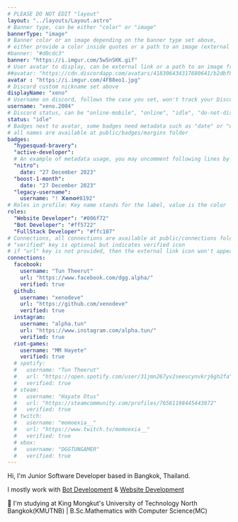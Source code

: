 ```yaml
---
# PLEASE DO NOT EDIT "layout"
layout: "../layouts/Layout.astro"
# Banner type, can be either "color" or "image"
bannerType: "image"
# Banner color or an image depending on the banner type set above,
# either provide a color inside quotes or a path to an image (external links are supported)
#banner: "#d0cdc3"
banner: "https://i.imgur.com/5w5nSKK.gif"
# User avatar to display, can be external link or a path to an image from public folder
##avatar: "https://cdn.discordapp.com/avatars/418306434317680641/b2dbf8037d99af65706882bbdf6390df.png"
avatar : "https://i.imgur.com/4FB8eo1.jpg"
# Discord custom nickname set above
displayName: "xeno"
# Username on discord, follows the case you set, won't track your Discord account e.g. "Domin#2874" or "dominnya"
username: "xeno.2004"
# Discord status, can be "online-mobile", "online", "idle", "do-not-disturb", "invisible" or "streaming"
status: "idle"
# Badges next to avatar, some badges need metadata such as "date" or "username"
# all names are available at public/badges/margins folder
badges:
  "hypesquad-bravery":
  "active-developer":
  # An example of metadata usage, you may uncomment following lines by removing "#":
  "nitro":
    date: "27 December 2023"
  "boost-1-month":
    date: "27 December 2023"
  "legacy-username":
    username: "! 𝗫𝗲𝗻𝗼#8192"
# Roles in profile: Key name stands for the label, value is the color
roles:
  "Website Developer": "#006f72"
  "Bot Developer": "#ff5722"
  "FullStack Developer": "#ffc107"
# Connections, all connections are available at public/connections folder
# "verified" key is optional but indicates verified icon
# if "url" key is not provided, then the external link icon won't appear
connections:
  facebook:
    username: "Tun Theerut"
    url: "https://www.facebook.com/dgg.alpha/"
    verified: true
  github:
    username: "xenodeve"
    url: "https://github.com/xenodeve"
    verified: true
  instagram:
    username: "alpha.tun"
    url: "https://www.instagram.com/alpha.tun/"
    verified: true
  riot-games:
    username: "MM Hayete"
    verified: true
  # spotify:
  #   username: "Tun Theerut"
  #   url: "https://open.spotify.com/user/31jmn267yv2seescynvkrj6gh2fa"
  #   verified: true
  # steam:
  #   username: "Hayate Otus"
  #   url: "https://steamcommunity.com/profiles/76561198445443972"
  #   verified: true
  # twitch:
  #   username: "momoexia__"
  #   url: "https://www.twitch.tv/momoexia__"
  #   verified: true
  # xbox:
  #   username: "DGGTUNGAMER"
  #   verified: true
---
```


<!-- Your About Me section -->


Hi, I'm Junior Software Developer based in Bangkok, Thailand.

I mostly work with [Bot Development](https://sites.google.com/email.kmutnb.ac.th/xeno/work) & [Website Development](https://xenodev.tech)

📖 I'm studying at King Mongkut's University of Technology North Bangkok(KMUTNB) | B.Sc.Mathematics with Computer Science(MC)